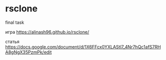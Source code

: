 # rsclone
final task

игра  https://alinash96.github.io/rsclone/


статья  https://docs.google.com/document/d/1X6FFcx0YXLAStl7_4Nr7hQc1afS7RHA8gNgX35PzmPk/edit
